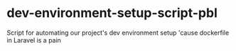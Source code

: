 # dev-environment-setup-script-pbl
Script for automating our project's dev environment setup 'cause dockerfile in Laravel is a pain
